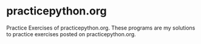 # practicepython.org
Practice Exercises of practicepython.org.
These programs are my solutions to practice exercises posted on practicepython.org.
